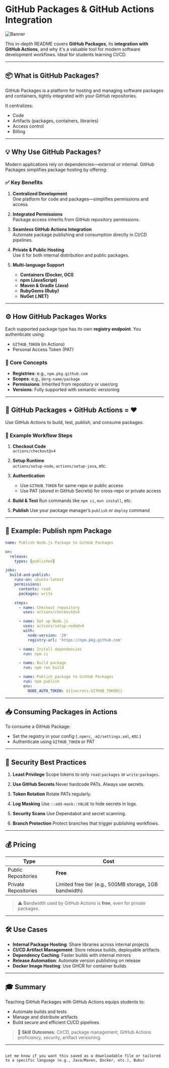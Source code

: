 
# GitHub Packages & GitHub Actions Integration


<img src="https://github.com/bhuvan-raj/Github-Actions/blob/main/GithuB%20Packages/assets/gh.webp" alt="Banner" />

This in-depth README covers **GitHub Packages**, its **integration with GitHub Actions**, and why it's a valuable tool for modern software development workflows. Ideal for students learning CI/CD.

---

## 📦 What is GitHub Packages?

GitHub Packages is a platform for hosting and managing software packages and containers, tightly integrated with your GitHub repositories.

It centralizes:
- Code
- Artifacts (packages, containers, libraries)
- Access control
- Billing

---

## 💡 Why Use GitHub Packages?

Modern applications rely on dependencies—external or internal. GitHub Packages simplifies package hosting by offering:

### ✅ Key Benefits

1. **Centralized Development**  
   One platform for code and packages—simplifies permissions and access.

2. **Integrated Permissions**  
   Package access inherits from GitHub repository permissions.

3. **Seamless GitHub Actions Integration**  
   Automate package publishing and consumption directly in CI/CD pipelines.

4. **Private & Public Hosting**  
   Use it for both internal distribution and public packages.

5. **Multi-language Support**  
   - **Containers (Docker, OCI)**
   - **npm (JavaScript)**
   - **Maven & Gradle (Java)**
   - **RubyGems (Ruby)**
   - **NuGet (.NET)**

---

## ⚙️ How GitHub Packages Works

Each supported package type has its own **registry endpoint**. You authenticate using:

- `GITHUB_TOKEN` (in Actions)
- Personal Access Token (PAT)

### 🔑 Core Concepts

- **Registries**: e.g., `npm.pkg.github.com`
- **Scopes**: e.g., `@org-name/package`
- **Permissions**: Inherited from repository or user/org
- **Versions**: Fully supported with semantic versioning

---

## 🔁 GitHub Packages + GitHub Actions = ❤️

Use GitHub Actions to build, test, publish, and consume packages.

### 🔁 Example Workflow Steps

1. **Checkout Code**  
   `actions/checkout@v4`

2. **Setup Runtime**  
   `actions/setup-node`, `actions/setup-java`, etc.

3. **Authentication**
   - Use `GITHUB_TOKEN` for same-repo or public access
   - Use PAT (stored in GitHub Secrets) for cross-repo or private access

4. **Build & Test**
   Run commands like `npm ci`, `mvn install`, etc.

5. **Publish**
   Use your package manager’s `publish` or `deploy` command

---

## 📄 Example: Publish npm Package

```yaml
name: Publish Node.js Package to GitHub Packages

on:
  release:
    types: [published]

jobs:
  build-and-publish:
    runs-on: ubuntu-latest
    permissions:
      contents: read
      packages: write

    steps:
      - name: Checkout repository
        uses: actions/checkout@v4

      - name: Set up Node.js
        uses: actions/setup-node@v4
        with:
          node-version: '20'
          registry-url: 'https://npm.pkg.github.com'

      - name: Install dependencies
        run: npm ci

      - name: Build package
        run: npm run build

      - name: Publish package to GitHub Packages
        run: npm publish
        env:
          NODE_AUTH_TOKEN: ${{secrets.GITHUB_TOKEN}}
````

---

## 📥 Consuming Packages in Actions

To consume a GitHub Package:

* Set the registry in your config (`.npmrc`, `.m2/settings.xml`, etc.)
* Authenticate using `GITHUB_TOKEN` or PAT

---

## 🔐 Security Best Practices

1. **Least Privilege**
   Scope tokens to only `read:packages` or `write:packages`.

2. **Use GitHub Secrets**
   Never hardcode PATs. Always use secrets.

3. **Token Rotation**
   Rotate PATs regularly.

4. **Log Masking**
   Use `::add-mask::VALUE` to hide secrets in logs.

5. **Security Scans**
   Use Dependabot and secret scanning.

6. **Branch Protection**
   Protect branches that trigger publishing workflows.

---

## 💰 Pricing

| Type                 | Cost                                                   |
| -------------------- | ------------------------------------------------------ |
| Public Repositories  | **Free**                                               |
| Private Repositories | Limited free tier (e.g., 500MB storage, 1GB bandwidth) |

> ⚠️ Bandwidth used by GitHub Actions is **free**, even for private packages.

---

## 🛠️ Use Cases

* **Internal Package Hosting**: Share libraries across internal projects
* **CI/CD Artifact Management**: Store release builds, deployable artifacts
* **Dependency Caching**: Faster builds with internal mirrors
* **Release Automation**: Automate version publishing on release
* **Docker Image Hosting**: Use GHCR for container builds

---

## 🎓 Summary

Teaching GitHub Packages with GitHub Actions equips students to:

* Automate builds and tests
* Manage and distribute artifacts
* Build secure and efficient CI/CD pipelines

> 📘 **Skill Outcomes**: CI/CD, package management, GitHub Actions proficiency, security, artifact versioning.

---

```

Let me know if you want this saved as a downloadable file or tailored to a specific language (e.g., Java/Maven, Docker, etc.), Bubu!
```
